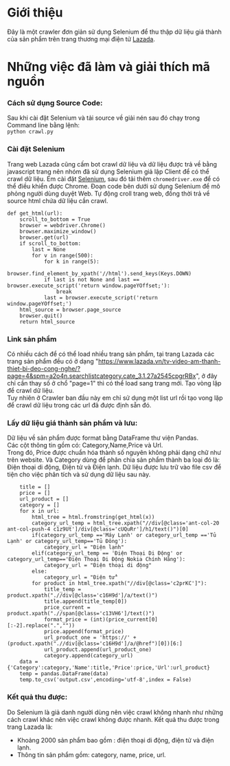 # Giới thiệu
Đây là một crawler đơn giản sử dụng Selenium để thu thập dữ liệu giá thành của sản phẩm trên trang thương mại điện tử [Lazada](https://www.lazada.vn/).
# Những việc đã làm và giải thích mã nguồn
### Cách sử dụng Source Code:
Sau khi cài đặt Selenium và tải source về giải nén sau đó chạy trong Command line bằng lệnh:<br>
```python crawl.py```
### Cài đặt Selenium
Trang web Lazada cũng cấm bot crawl dữ liệu và dữ liệu được trả về bằng javascript trang nên nhóm đã sử dụng Selenium giả lập Client để có thể crawl dữ liệu.
Em cài đặt [Selenium](https://www.selenium.dev/), sau đó tải thêm  ```chromedriver.exe``` để có thể điều khiển được Chrome.
Đoạn code bên dưới sử dụng Selenium để mô phỏng người dùng duyệt Web. Tự động croll trang web, đồng thời trả về source html chứa dữ liệu cần crawl.
```
def get_html(url):
    scroll_to_bottom = True
    browser = webdriver.Chrome()
    browser.maximize_window()
    browser.get(url)
    if scroll_to_bottom:
        last = None
        for v in range(500):
            for k in range(5):
                browser.find_element_by_xpath('//html').send_keys(Keys.DOWN)
            if last is not None and last == browser.execute_script('return window.pageYOffset;'):
                break
            last = browser.execute_script('return window.pageYOffset;')
    html_source = browser.page_source
    browser.quit()
    return html_source
```
### Link sản phẩm
Có nhiều cách để có thể load nhiều trang sản phẩm, tại trang Lazada các trang sản phẩm đều có ở dạng "https://www.lazada.vn/tv-video-am-thanh-thiet-bi-deo-cong-nghe/?page=4&spm=a2o4n.searchlistcategory.cate_3.1.27a2545cpgrRBx", ở đây chỉ cần thay số ở chổ "page=1" thì có thể load sang trang mới. Tạo vòng lặp để crawl dữ liệu.<br>
Tuy nhiên ở Crawler ban đầu này em chỉ sử dụng một list url rồi tạo vong lặp để crawl dữ liệu trong các url đã được định sẵn đó.
### Lấy dữ liệu giá thành sản phẩm và lưu:
Dữ liệu về sản phẩm được format bằng DataFrame thư viện Pandas.<br>
Các cột thông tin gồm có: Category,Name,Price và Url.<br>
Trong đó, Price được chuẩn hóa thành số nguyên không phải dạng chữ như trên website. Và Category dùng để phân chia sản phẩm thành ba loại đó là: Điện thoại di động, Điện tử và Điện lạnh. Dữ liệu được lưu trữ vào file csv để tiện cho việc phân tích và sử dụng dữ liệu sau này.
```
    title = []
    price = []
    url_product = []
    category = []
    for x in url:
        html_tree = html.fromstring(get_html(x))
        category_url_temp = html_tree.xpath("//div[@class='ant-col-20 ant-col-push-4 c1z9Ut']/div[@class='cUQuRr']/h1/text()")[0]
        if(category_url_temp =='Máy Lạnh' or category_url_temp =='Tủ Lạnh' or category_url_temp=='Tủ Đông'):
            category_url = "Điện lạnh"
        elif(category_url_temp == 'Điện Thoại Di Động' or category_url_temp=='Điện Thoại Di Động Nokia Chính Hãng'):
            category_url = "Điện thoại di động"
        else:
            category_url = "Điện tử"
        for product in html_tree.xpath("//div[@class='c2prKC']"):
            title_temp = product.xpath(".//div[@class='c16H9d']/a/text()")
            title.append(title_temp[0])
            price_current = product.xpath(".//span[@class='c13VH6']/text()")
            format_price = (int)(price_current[0][:-2].replace(".",""))
            price.append(format_price)
            url_product_one = 'https://' + (product.xpath(".//div[@class='c16H9d']/a/@href")[0])[6:]
            url_product.append(url_product_one)
            category.append(category_url)
    data = {'Category':category,'Name':title,'Price':price,'Url':url_product}
    temp = pandas.DataFrame(data)
    temp.to_csv('output.csv',encoding='utf-8',index = False) 
```
### Kết quả thu được:
Do Selenium là giả danh người dùng nên việc crawl không nhanh như những cách crawl khác nên việc crawl không được nhanh. Kết quả thu được trong trang Lazada là:
- Khoảng 2000 sản phẩm bao gồm : điện thoại di động, điện tử và điện lạnh.
- Thông tin sản phẩm gồm: category, name, price, url.
